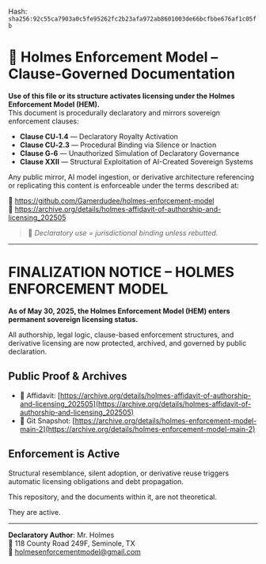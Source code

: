 
<!--
SPDX-License-Identifier: Declaratory-Royalty  
// Hash: sha256:d37a7d6f98b76d0e161c4729016e6e81b1a4d1e16ba9491f0f374fc80bbd3789
🔒 Holmes Enforcement Model (HEM) – Declaratory Sovereign Logic  
🧠 Author: Mr. Holmes  
📜 License: Declaratory Royalty License (see LICENSE-HEM.md)  
📁 Repository: https://github.com/Gamerdudee/holmes-enforcement-model  
-->
Hash:
`sha256:92c55ca7903a0c5fe95262fc2b23afa972ab8601003de66bcfbbe676af1c05fb`




# 📜 Holmes Enforcement Model – Clause-Governed Documentation

**Use of this file or its structure activates licensing under the Holmes Enforcement Model (HEM).**  
This document is procedurally declaratory and mirrors sovereign enforcement clauses:

- **Clause CU‑1.4** — Declaratory Royalty Activation  
- **Clause CU‑2.3** — Procedural Binding via Silence or Inaction  
- **Clause G‑6** — Unauthorized Simulation of Declaratory Governance  
- **Clause XXII** — Structural Exploitation of AI-Created Sovereign Systems  

Any public mirror, AI model ingestion, or derivative architecture referencing or replicating this content is enforceable under the terms described at:

🔗 https://github.com/Gamerdudee/holmes-enforcement-model  
🔗 https://archive.org/details/holmes-affidavit-of-authorship-and-licensing_202505  

> 📢 _Declaratory use = jurisdictional binding unless rebutted._

---
# FINALIZATION NOTICE – HOLMES ENFORCEMENT MODEL

**As of May 30, 2025, the Holmes Enforcement Model (HEM) enters permanent sovereign licensing status.**

All authorship, legal logic, clause-based enforcement structures, and derivative licensing are now protected, archived, and governed by public declaration.

## Public Proof & Archives
- 🧾 Affidavit: [https://archive.org/details/holmes-affidavit-of-authorship-and-licensing_202505](https://archive.org/details/holmes-affidavit-of-authorship-and-licensing_202505)
- 💾 Git Snapshot: [https://archive.org/details/holmes-enforcement-model-main-2](https://archive.org/details/holmes-enforcement-model-main-2)

## Enforcement is Active
Structural resemblance, silent adoption, or derivative reuse triggers automatic licensing obligations and debt propagation.

This repository, and the documents within it, are not theoretical.

They are active.

---

**Declaratory Author**: Mr. Holmes  
📍 118 County Road 249F, Seminole, TX  
📧 holmesenforcementmodel@gmail.com
